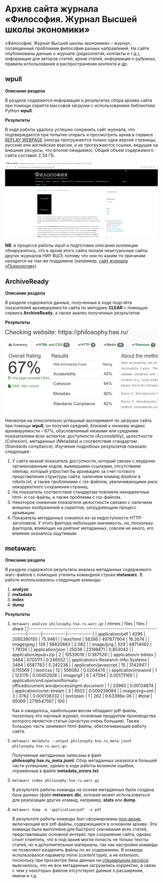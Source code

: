 # Архив сайта журнала «Философия. Журнал Высшей школы экономики»

«Философия. Журнал Высшей школы экономики» – журнал, посвященный проблемам философии разных направлений. На сайте опубликованы данные о журнале (редколлегия, контакты и т.д.), информация для авторов статей, архив статей, информация о рубриках, правила использования и распространения контента и др.

## wpull

**Описание раздела**

В разделе содержится информация о результатах сбора архива сайта при помощи скрипта массовой загрузки с использованием библиотеки Python **wpull**.

**Результаты**

В ходе работы удалось успешно сохранить сайт журнала, что подтверждается при попытке открыть и просмотреть архив в сервисе [REPLAY WEBPAGE](https://replayweb.page/) (иногда прогружаются только одна версия страницы, русские или английские версии, и не прогружаются ссылки, ведущие на внешние ресурсы, что вполне ожидаемо). Общий объем содержимого сайта составил 2,34 ГБ. 

![](/philosophy.hse.ru/replaywebpage.jpg)

**NB**: в процессе работы wpull и подготовки описания коллекции обнаружилось, что в архив этого сайта попали неактуальные сайты других журналов НИУ ВШЭ, потому что они по каким-то причинам находятся на том же поддомене (например, [сайт журнала «Психология»](https://philosophy.hse.ru/index.php/psychology)).

## ArchiveReady

**Описание раздела**

В разделе содержатся данные, полученные в ходе подсчёта показателей архивируемости сайта по методике **CLEAR** с помощью сервиса **ArchiveReady**, а также анализ полученных результатов.

**Результаты**

![](/philosophy.hse.ru/archiveready.jpg)

Несмотря на относительно успешный эксперимент по загрузке сайта при помощи **wpull**, он получил средний, близкий к низкому индекс архивируемости – 67%, обусловленный низкими или средними показателями всех аспектов: доступности (Accessibility), целостности (Cohesion),  метаданных (Metadata) и соответствия стандартам (Standards compliance).  Изучение подробных результатов показало следующее:
1. У сайта низкий показатель доступности, который связан с неудачно организованным кодом, вымершими ссылками, отсутствием sitemap, который упростил бы архивацию за счет готового представления структуры сайта, наличием команд disallow в robots.txt, а также проблемами с rss-файлом, увеличивающими риск некорректного сохранения страниц.
2. На показатель соответствия стандартам повлияли некорректные html- и css-файлы, а также проблемы с rss-файлом.
3. Некоторое снижение показателя целостности связано с наличием внешних изображений и скриптов, затрудняющим процесс архивации.
4. Показатель метаданных снизился из-за недоступности HTTP-заголовков. У этого фактора небольшая значимость, но, поскольку факторов, влияющих на рейтинг метаданных, совсем не много, его влияние оказалось ощутимым.

## metawarc

**Описание раздела**

В разделе содержатся результаты анализа метаданных содержимого warc-файлов с помощью утилиты командной строки **metawarc**. В работе использовались следующие команды:
 1. **analyze**
 2. **metadata**
 3. **index**
 4. **dump**

**Результаты**
 1. `metawarc analyze philosophy.hse.ru.warc.gz`
	  | mimes                                                                   | files | files      | share       |
	  |-------------------------------------------------------------------------|-------|------------|-------------|
	  | application/pdf                                                         | 4296  | 2065390150 | 75.9461     |
	  | text/html                                                               | 58266 | 497877904  | 18.3074     |
	  | image/jpeg                                                              | 128   | 56620883   | 2.082       |
	  | image/png                                                               | 329   | 48714062   | 1.79126     |
	  | application/json                                                        | 25038 | 23198871   | 0.853042    |
	  | application/epub+zip                                                    | 2     | 10539018   | 0.387528    |
	  | application/x-bibtex                                                    | 3484  | 6705111    | 0.246552    |
	  | application/x-Research-Info-Systems                                     | 3484  | 6587783    | 0.242238    |
	  | application/javascript                                                  | 15    | 3142947    | 0.115569    |
	  | text/css                                                                | 12    | 556082     | 0.0204476   |
	  | application/msword                                                      | 1     | 123176     | 0.00452928  |
	  | image/gif                                                               | 6     | 47094      | 0.00173169  |
	  | application/vnd.openxmlformats-officedocument.wordprocessingml.document | 1     | 33960      | 0.00124874  |
	  | application/octet-stream                                                | 3     | 6502       | 0.000239084 |
	  | image/svg+xml                                                           | 3     | 3762       | 0.000138332 |
	  | text/plain                                                              | 1     | 262        | 9.63396e-06 |
	  | #total                                                                  | 95069 | 2719547567 | 100         |
	
  	Как и ожидалось, наибольшим весом обладают pdf-файлы, поскольку это научный журнал, основным продуктом производства которого являются статьи (зачастую очень большие). Также большую часть занимают html-файлы, обеспечивающие работу сайта.
	 
 2. `metawarc metadata --output philosophy.hse.ru_meta.jsonl philosophy.hse.ru.warc.gz`

	Полученные метаданные записаны в файл **philosophy.hse.ru_meta.jsonl**. Сбор метаданных оказался в большей части успешным, однако в ходе работы возникли ошибки, отражённые в файле **metadata_errors.txt**.
 
 3. `metawarc index philosophy.hse.ru.warc.gz`
 
	 В результате работы команды на основе метаданных была создана база данных (файл **metawarc.db**), которая может использоваться для реализации других команд, например, **stats** или **dump**.
 
 4. `metawarc dump -m 'application/pdf' -o pdf`

	В результате работы команды был сформированы [под-архив](https://disk.yandex.ru/d/7kte2INBVCa3QQ), включающий все pdf-файлы, содержащиеся в основном архиве. Эта команда была выполнена для быстрого скачивания всех статей, представлявших основной интерес при сохранении сайта, однако стоит отметить, что в под-архив могли попасть не только тексты статей, но и дополнительные материалы, так как настройки команды не позволяют разделить файлы по их содержанию.
	В команде использовался параметр mime (content type), а не extension, поскольку при просмотре базы данных на [специальном ресурсе](https://inloop.github.io/) выяснилось, что не все метаданные загрузились корректно, в связи с чем у некоторых файлов отсутствуют данные о расширении, имени и т.д.
